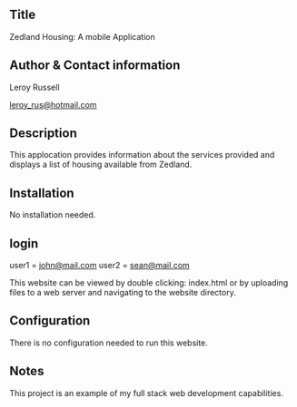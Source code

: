 Title
-----------
Zedland Housing: A mobile Application

Author & Contact information
-----------
Leroy Russell 

leroy_rus@hotmail.com

Description
-----------
This applocation provides information about the services provided and displays a list of housing available from Zedland.

Installation
------------
No installation needed.

## login 
user1 = john@mail.com
user2 = sean@mail.com

This website can be viewed by double clicking: index.html 
or by uploading files to a web server and navigating to the website directory.

Configuration
-------------
There is no configuration needed to run this website.

Notes
-----
This project is an example of my full stack web development capabilities. 

